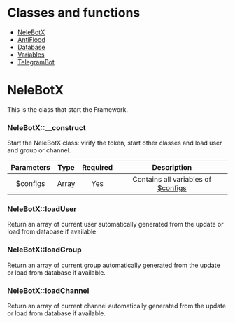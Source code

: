 # Classes and functions

- [NeleBotX](#NeleBotX)
- [AntiFlood](#AntiFlood)
- [Database](#Database)
- [Variables](#Variables)
- [TelegramBot](#TelegramBot)

# NeleBotX

This is the class that start the Framework.

### NeleBotX::__construct

Start the NeleBotX class: virify the token, start other classes and load user and group or channel.

| Parameters    | Type          | Required  | Description    |
|:-------------:|:-------------:|:---------:|:--------------:|
| $configs      | Array | Yes | Contains all variables of [$configs](./variables.md#configs)

### NeleBotX::loadUser

Return an array of current user automatically generated from the update or load from database if available.

### NeleBotX::loadGroup

Return an array of current group automatically generated from the update or load from database if available.

### NeleBotX::loadChannel

Return an array of current channel automatically generated from the update or load from database if available.
